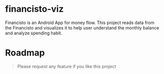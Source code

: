 # financisto-viz
Financisto is an Android App for money flow. This project reads data from the Financisto and visualizes it to help user understand the monthly balance and analyze spending habit.

# Roadmap
> Please request any feature if you like this project
